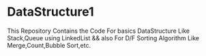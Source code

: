 # DataStructure1
This Repository Contains the Code For basics DataStructure Like Stack,Queue using LinkedList &amp;&amp; also For D/F Sorting Algorithm Like  Merge,Count,Bubble Sort,etc.
